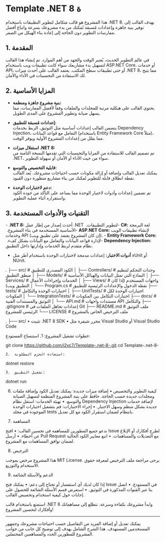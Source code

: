 
# Template  .NET 8 ة

هذا المشروع هو قالب متكامل لتطوير التطبيقات باستخدام .NET 8. يهدف القالب إلى توفير بنية جاهزة وإعدادات مُسبقة تُمكنك من بدء مشروعك بسرعة واتباع أفضل ممارسات التطوير دون الحاجة إلى إعادة بناء الهيكل من الصفر.

## 1. المقدمة

في عالم التطوير الحديث، يُعتبر الوقت والجهد من أهم الموارد. تم إنشاء هذا القالب لتسهيل بدء مشاريعك سواء كانت تطبيقات ويب باستخدام ASP.NET Core، أو خدمات API، أو حتى تطبيقات سطح المكتب. يعتمد القالب على أحدث ميزات .NET 8، مما يتيح لك الاستفادة من التحسينات في الأداء والأمان.

## 2. المزايا الأساسية

- **بنية مشروع جاهزة ومنظمة:**  
  يحتوي القالب على هيكلية مرتبة للمجلدات والملفات وفقاً لأفضل الممارسات، مما يسهل صيانة وتطوير المشروع على المدى الطويل.

- **إعدادات مُسبقة للتطبيق:**  
  يتضمن القالب إعدادات أساسية مثل التوثيق، الربط بخدمات Dependency Injection، التعامل مع قواعد البيانات (باستخدام Entity Framework Core مثلاً)، مما يقلل من إعدادات المشروع الأولية ويوفر الوقت.

- **استغلال ميزات .NET 8:**  
  تم تصميم القالب للاستفادة من المزايا والتحسينات التي تقدمها النسخة الثامنة من .NET، سواء من حيث الأداء أو الأمان أو سهولة التطوير.

- **قابلية التخصيص والتوسع:**  
  يمكنك تعديل القالب وإضافة أو إزالة مكونات حسب احتياجات مشروعك. يُعد القالب نقطة انطلاق قابلة للتطوير تُمكنك من بناء مشاريع متطورة دون القيود.

- **دعم لاختبارات الوحدة:**  
  تم تضمين إعدادات وأدوات لاختبار الوحدة مما يساعد على التأكد من جودة الكود واستقراره أثناء عملية التطوير.

## 3. التقنيات والأدوات المستخدمة

‏- **.NET 8:** أحدث إصدار من إطار عمل .NET لتطوير التطبيقات.
‏- **C#:** لغة البرمجة الأساسية المستخدمة في بناء المشروع.
‏- **ASP.NET Core:** لإنشاء تطبيقات الويب وخدمات API (إن كان المشروع يعتمد على تطبيق ويب).
‏- **Entity Framework Core:** لإدارة قواعد البيانات والتعامل مع البيانات بشكل كفء.
‏- **Dependency Injection:** نظام متقدم لربط الخدمات وإدارتها داخل التطبيق.
- **أدوات الاختبار:** إعدادات مدمجة لاختبارات الوحدة باستخدام أطر مثل xUnit أو NUnit.

.
├── src/                     # الكود المصدري للتطبيق
│   ├── Controllers/         # وحدات التحكم لتنظيم منطق التطبيق
│   ├── Models/              # النماذج التي تمثل البيانات والهياكل الأساسية
│   ├── Services/            # الخدمات وإجراءات الأعمال
│   ├── Views/               # واجهات المستخدم (إذا كان التطبيق ويب)
│   └── Program.cs           # نقطة الدخول والإعدادات الرئيسية للتطبيق
├── tests/                   # اختبارات الوحدة والتكامل
│   ├── UnitTests/           # اختبارات الوحدة لكل المكونات
│   └── IntegrationTests/    # اختبارات التكامل بين المكونات
├── docs/                    # التوثيق والمستندات الفنية
│   └── API.md               # مستندات واجهات API والتكامل
├── .gitignore               # إعدادات تجاهل الملفات في Git
├── README.md                # ملف التوثيق الرئيسي للمشروع
└── LICENSE                  # ملف الترخيص الخاص بالمشروع

.
‏├── src/            	•	تثبيت .NET 8 SDK
	•	محرر شيفرة مثل Visual Studio أو Visual Studio Code

خطوات تشغيل المشروع:
	1.	استنساخ المستودع:

‏git clone https://github.com/i2vc7/Template-.net-8-.git
‏cd Template-.net-8-


	2.	استعادة الحزم المطلوبة:

‏dotnet restore


	3.	تشغيل التطبيق:

‏dotnet run



6. كيفية التطوير والتخصيص
	•	إضافة ميزات جديدة:
يمكنك تعديل الكود وإضافة ملفات ومجلدات جديدة حسب الحاجة. حافظ على بنية المشروع المنظمة لتسهيل الصيانة والتوسع.
	•	تهيئة الخدمات:
استغل نظام Dependency Injection لإضافة خدمات جديدة بشكل منظم وسهل الاختبار.
	•	إجراء الاختبارات:
قم بتشغيل اختبارات الوحدة الموجودة في مجلد tests بانتظام لضمان استقرار الكود مع كل تعديل.

7. المساهمة

ندعو جميع المطورين للمساهمة في تحسين القالب:
	•	افتح Issue لطرح أفكارك أو الإبلاغ عن أخطاء.
	•	أرسل Pull Request مع التعديلات والمساهمات.
	•	اتبع معايير الكود الحالية لضمان توافق المساهمات مع المشروع.

8. الترخيص

هذا المشروع مرخص بموجب MIT License. يرجى مراجعة ملف الترخيص لمعرفة حقوق الاستخدام والتوزيع.

9. الدعم والأسئلة الشائعة

إذا كان لديك أي استفسار أو تحتاج إلى دعم:
	•	يمكنك فتح Issue في المستودع.
	•	اتصل بنا عبر القنوات المذكورة في التوثيق.
	•	استعرض قسم الأسئلة الشائعة للحصول على إجابات حول كيفية استخدام وتخصيص القالب.

استمتع باستخدام قالب .NET 8 وابدأ مشروعك بكفاءة وسرعة. نتطلع إلى مساهماتك وأفكارك لتحسين المشروع!

---

يمكنك تعديل أو إضافة المزيد من التفاصيل حسب احتياجات مشروعك وجمهور المستخدمين المستهدف. هذا الشرح الشامل يهدف إلى توضيح كل جانب من جوانب المشروع للمطورين الجدد والمساهمين المحتملين.